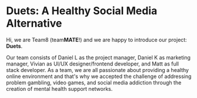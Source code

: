 # Duets: A Healthy Social Media Alternative

Hi, we are Team8 (team**MATE**!) and we are happy to introduce our project: **Duets**. 

Our team consists of Daniel L as the project manager, Daniel K as marketing manager, Vivian as UI/UX designer/frontend developer, and Matt as full stack developer. As a team, we are all passionate about providing a healthy online environment and that's why we accepted the challenge of addressing problem gambling, video games, and social media addiction through the creation of mental health support networks.
